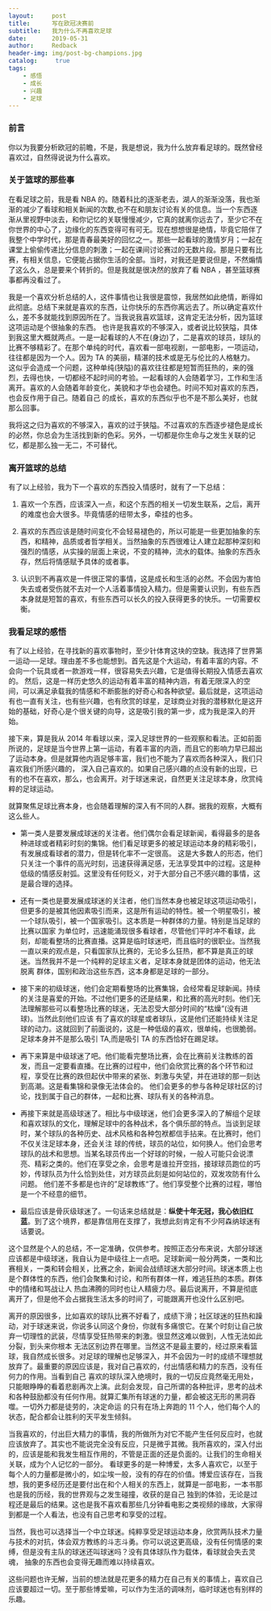 ```yaml
---
layout:     post
title:      写在欧冠决赛前
subtitle:   我为什么不再喜欢足球
date:       2019-05-31
author:     Redback
header-img: img/post-bg-champions.jpg
catalog: 	 true
tags:
    - 感悟
    - 成长
    - 兴趣
    - 足球
---
```


### 前言

你以为我要分析欧冠的前瞻，不是，我是想说，我为什么放弃看足球的。既然曾经喜欢过，自然得说说为什么喜欢。

### 关于篮球的那些事

在看足球之前，我是看 NBA 的。随着科比的逐渐老去，湖人的渐渐没落，我也渐渐的减少了看球和相关新闻的次数,也不在和朋友讨论有关的信息。当一个东西逐渐从里视野中淡去，和你记忆的关联慢慢减少，它真的就离你远去了，至少它不在你世界的中心了，边缘化的东西变得可有可无。现在想想很是绝情，毕竟它陪伴了我整个中学时代，那是青春最美好的回忆之一。那些一起看球的激情岁月；一起在课堂上偷偷传递比分信息的刺激；一起在课间讨论赛过的无数片段。那是只要有比赛，有相关信息，它便能占据你生活的全部。当时，对我还是要说但是，不然煽情了这么久，总是要来个转折的。但是我就是很决然的放弃了看 NBA ，甚至篮球赛事都再没看过了。

我是一个喜欢分析总结的人，这件事情也让我很是震惊，我居然如此绝情，断得如此彻底。总结下来就是喜欢的东西，让你快乐的东西你离远去了。所以确定喜欢什么，差不多就能找到原因所在了。当我说我喜欢篮球，这肯定无法分析，因为篮球这项运动是个很抽象的东西。
也许是我喜欢的不够深入，或者说比较狭隘，具体到我这里大概就两点。一是一起看球的人不在(身边)了，二是喜欢的球员，球队的比赛不够精彩了。在那个单纯的时代，喜欢看一部电视剧，一部电影，一项运动，往往都是因为一个人。因为 TA 的美丽，精湛的技术或是无与伦比的人格魅力。
这似乎会造成一个问题，这种单纯(狭隘)的喜欢往往都是短暂而狂热的，来的强烈，去得也快，一切都经不起时间的考验。一起看球的人会随着学习，工作和生活离开。喜欢的人会随着年龄变化，美貌和才华也会褪色。时间不知对喜欢的东西，也会反作用于自己。随着自己
的成长，喜欢的东西似乎也不是不那么美好，也就那么回事。

我将这之归为喜欢的不够深入，喜欢的过于狭隘。不过喜欢的东西逐步褪色是成长的必然，你总会为生活找到新的色彩。另外，一切都是你生命与之发生关联的记忆，都是那么独一无二，不可替代。

### 离开篮球的总结

有了以上经验，我为下一个喜欢的东西投入情感时，就有了一下总结：

1. 喜欢一个东西，应该深入一点，和这个东西的相关一切发生联系，之后，离开的难度也会大很多。毕竟情感的纽带太多，牵挂的也多。
   
2. 喜欢的东西应该是随时间变化不会轻易褪色的，所以可能是一些更加抽象的东西，和精神，品质或者哲学相关。当然抽象的东西很难让人建立起那种深刻和强烈的情感，从实操的层面上来说，不变的精神，流水的载体。抽象的东西永存，然后将情感赋予具体的或者事。

3. 认识到不再喜欢是一件很正常的事情，这是成长和生活的必然。不会因为害怕失去或者受伤就不去对一个人活着事情投入精力。但是需要认识到，有些东西本身就是短暂的喜欢，有些东西可以长久的投入获得更多的快乐。一切需要权衡。

### 我看足球的感悟

有了以上经验，在寻找新的喜欢事物时，至少针体育这块的空缺。我选择了世界第一运动──足球。理由差不多也能想到。首先这是个大运动，有着丰富的内容。不会向一个玩具或者一款游戏一样，很容易失去兴趣，它是值得长期投入情感去喜欢的。
然后，这是一样历史悠久的运动有着丰富的精神内涵，有着无限深入的空间，可以满足承载我的情感和不断膨胀的好奇心和各种欲望。最后就是，这项运动有也一直有关注，也有些兴趣，也有欣赏的球星，足球商业对我的潜移默化是这开始的基础，好奇心是个很关键的向导，这是吸引我的第一步，成为我是深入的开始。

接下来，算是我从 2014 年看球以来，深入足球世界的一些观察和看法。正如前面所说的，足球是当今世界上第一运动，有着丰富的内涵，而且它的影响力早已超出了运动本身。但是就算他内涵足够丰富，我们也不能为了喜欢而各种深入，我们只喜欢我们所感兴趣的，
深入自己喜欢的。如果自己感兴趣的点没有新的出现，已有的也不在喜欢，那么，也会离开。对于球迷来说，自然更关注足球本身，欣赏纯粹的足球运动。

就算聚焦足球比赛本身，也会随着理解的深入有不同的人群。据我的观察，大概有这么些人。

- 第一类人是要发展成球迷的关注者。他们偶尔会看足球新闻，看得最多的是各种进球或者精彩时刻的集锦。他们看足球更多的被足球运动本身的精彩吸引，有发展成看球者的潜力，但是转化率不一定很高。
这是大多数人的形态，他们只关注一个事件的高光时刻，迅速获得满足感，无法享受其中的过程。这是种低级的情感反射弧。这里没有任何贬义，对于大部分自己不感兴趣的事情，这是最合理的选择。

- 还有一类也是要发展成球迷的关注者，他们当然本身也被足球这项运动吸引，但更多的是被其他因素吸引而来，这是所有运动的特性。被一个明星吸引，被一个球队吸引，被一个国家吸引。这本质是一种群体的力量。特别是当足球的比赛以国家
为单位时，迅速能涌现很多看球者，尽管他们平时冲不看球，此刻，却能看整场的比赛直播。这算是临时球迷吧，而且临时的很职业。当然我一直以来的观点是，只看国家队比赛的，无论多么狂热，都不算是真正的球迷。当然我并不是一个纯粹的足球主义者，足球本身就是团体的运动，他无法脱离
群体，国别和政治这些东西，这本身都是足球的一部分。

- 接下来的初级球迷，他们会定期看整场的比赛集锦，会经常看足球新闻。持续的关注是喜爱的开始。不过他们更多的还是结果，和比赛的高光时刻。他们无法理解那些可以看整场比赛的球迷，无法忍受大部分时间的“枯燥”(没有进球)。当然此刻他们应该
有了喜欢的球星或者球队，这是他们还能持续关注足球的动力。这就回到了前面说的，这是一种低级的喜欢，很单纯，也很脆弱。足球本身并不是那么吸引 TA,而是吸引 TA 的东西恰好在踢足球。

- 再下来算是中级球迷了吧。他们能看完整场比赛，会在比赛前关注教练的首发，而且一定要看直播。在比赛的过程中，他们会欣赏比赛的各个环节和过程，享受在比赛的跌但起伏中带来的紧张、刺激与失望，并在进球的那一刻达到高潮。这是看集锦和录像无法体会的。
他们会更多的参与各种足球社区的讨论，找到属于自己的群体，一起和比赛、球队有关的各种消息。

- 再接下来就是高级球迷了。相比与中级球迷，他们会更多深入的了解组个足球和喜欢球队的文化，理解足球中的各种战术，各个俱乐部的特点。当谈到足球时，某个球队的各种历史、战术风格和各种包袱都信手拈来。在比赛时，他们不仅关注足球本身，还会关注
球的传统，球员的站位，如何换人。他们会思考球队的战术和思想。当某名球员传出一个好球的时候，一般人可能只会说漂亮、精彩之类的。他们在享受之余，会思考是谁拉开空挡，接球球员跑位的巧妙，传球队员为什么恰到处住，对方球员此刻是如何站位的，双发攻防有什么问题。
他们差不多都是也许的”足球教练“了。他们享受整个比赛的过程，哪怕是一个不经意的细节。

- 最后应该是骨灰级球迷了。一句话来总结就是：**纵使十年无冠，我心依旧红蓝**。到了这个境界，都是靠信用在支撑了，我想此刻肯定有不少阿森纳球迷有话要说。

这个显然是个人的总结，不一定准确，仅供参考。按照正态分布来说，大部分球迷应该都是中级球迷，我自认为是中级往上一点吧。足球新闻一般分两类，一类和比赛相关，一类和转会相关，比赛之余，新闻会战绩球迷大部分时间。球迷本质上也是个群体性的东西，他们会聚集和讨论，和所有群体一样，难逃狂热的本质。群体中的情绪和骂战让人
热血沸腾的同时也让人精疲力尽。最后说离开，不算是彻底离开了，但是他不会占据我生活太多的时间了，可能跟离开也没什么区别吧。

离开的原因很多，比如喜欢的球队比赛不好看了，成绩下滑；社区球迷的狂热和躁动，对于球迷来说，你说多认同这个身份，你就有多痛恨它。在某个时刻让自己放弃一切理性的武装，尽情享受狂热带来的刺激。很显然这难以做到，人性无法如此分裂，到头来你根本
无法区别边界在哪里。当然这不是最主要的，经过原来看篮球，我自然成长很多。对足球的理解也足够深入，并不会因为一时的成绩不理想就放弃了。最重要的原因应该是，我对自己喜欢的，付出情感和精力的东西，没有任何力的作用。当看到自己
喜欢的球队深入绝境时，我的一切反应竟然毫无用处，只能眼睁睁的看着悲剧再次上演。此刻会发现，自己所谓的各种批评，思考的战术和各种鼓励都没有任何作用。就算汇集所有球迷的力量，都会被这无形的黑洞吞噬。一切外力都是徒劳的，决定命运
的只有在场上奔跑的 11 个人，他们每个人的状态，配合都会让胜利的天平发生倾斜。

当我喜欢的，付出巨大精力的事情，我的所做所为对它不能产生任何反应时，也就应该放弃了。其实也不能说完全没有反应，只是微乎其微。我所喜欢的，深入付出的，应该是能和我发生相互作用的，不管是正面的还是负面的。让我们的生命相关关联，成为个人记忆的一部分。
看球更多的是一种博爱，太多人喜欢它，以至于每个人的力量都是微小的，如尘埃一般，没有的存在的价值。博爱应该存在，当我想，我的更多经历还是要付出在和个人相关的东西上，就算是一部电影，一本书那也是我的历经，我的世界观与之发生碰撞，收获的是自己
独到的体验，无论是过程还是最后的结果。这也是我不喜欢看那些几分钟看电影之类视频的缘故，大家得到都是一个人看法，也没有自己思考和享受的过程。

当然，我也可以选择当一个中立球迷。纯粹享受足球运动本身，欣赏两队技术力量与技术的对抗，体会双方教练的斗志斗勇。你可以说这更高级，没有任何情感的束缚，但是没有主队的球迷还叫球迷吗？没有具体球队作为载体，看球就会失去灵魂，
抽象的东西也会变得无趣而难以持续喜欢。

这些问题也许无解，当前的想法就是花更多的精力在自己有关的事情上，喜欢自己应该要超过一切。至于那些博爱嘛，可以作为生活的调味剂，临时球迷也有别样的乐趣。

